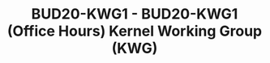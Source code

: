 ---
categories:
- bud20
description: During the Kernel Working Group (KWG) office hours, developers and maintainers
  can come to the KWG Developer Room to discuss merging new patches, upcoming platforms
  or issues that have come up with the kernel or the process. Areas include &nbsp;Linux
  kernel, power management, scheduler, Device Tree, Remoteproc/rpmsg etc.&nbsp;
image:
  featured: 'true'
  path: https://static.linaro.org/connect/bud20/images/BUD20-KWG1.png
session_id: BUD20-KWG1
session_speakers: []
session_track: Linux Kernel
tag: session
tags: Linux Kernel
title: BUD20-KWG1 - BUD20-KWG1 (Office Hours) Kernel Working Group (KWG)
---